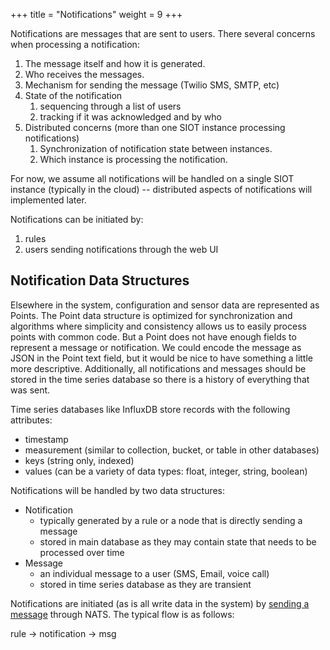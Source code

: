 +++
title = "Notifications"
weight = 9
+++

Notifications are messages that are sent to users. There several concerns when
processing a notification:

1. The message itself and how it is generated.
2. Who receives the messages.
3. Mechanism for sending the message (Twilio SMS, SMTP, etc)
4. State of the notification
   1. sequencing through a list of users
   2. tracking if it was acknowledged and by who
5. Distributed concerns (more than one SIOT instance processing notifications)
   1. Synchronization of notification state between instances.
   2. Which instance is processing the notification.

For now, we assume all notifications will be handled on a single SIOT instance
(typically in the cloud) -- distributed aspects of notifications will
implemented later.

Notifications can be initiated by:

1. rules
2. users sending notifications through the web UI

## Notification Data Structures

Elsewhere in the system, configuration and sensor data are represented as
Points. The Point data structure is optimized for synchronization and algorithms
where simplicity and consistency allows us to easily process points with common
code. But a Point does not have enough fields to represent a message or
notification. We could encode the message as JSON in the Point text field, but
it would be nice to have something a little more descriptive. Additionally, all
notifications and messages should be stored in the time series database so there
is a history of everything that was sent.

Time series databases like InfluxDB store records with the following attributes:

- timestamp
- measurement (similar to collection, bucket, or table in other databases)
- keys (string only, indexed)
- values (can be a variety of data types: float, integer, string, boolean)

Notifications will be handled by two data structures:

- Notification
  - typically generated by a rule or a node that is directly sending a message
  - stored in main database as they may contain state that needs to be processed
    over time
- Message
  - an individual message to a user (SMS, Email, voice call)
  - stored in time series database as they are transient

Notifications are initiated (as is all write data in the system) by
[sending a message](api.md) through NATS. The typical flow is as follows:

rule -> notification -> msg
